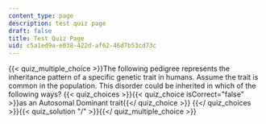 ```yaml
---
content_type: page
description: test quiz page
draft: false
title: Test Quiz Page
uid: c5a1ed9a-e038-422d-af62-46d7b53cd73c
---
```

{{< quiz_multiple_choice >}}The following pedigree represents the inheritance pattern of a specific genetic trait in humans. Assume the trait is common in the population. This disorder could be inherited in which of the following ways? {{< quiz_choices >}}{{< quiz_choice isCorrect="false" >}}as an Autosomal Dominant trait{{</ quiz_choice >}} {{</ quiz_choices >}}{{< quiz_solution "/" >}}{{</ quiz_multiple_choice >}}